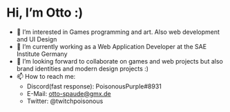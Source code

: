 # Hi, I’m Otto :)

- 👀 I’m interested in Games programming and art. Also web development and UI Design
- 🌱 I’m currently working as a Web Application Developer at the SAE Institute Germany
- 💞️ I’m looking forward to collaborate on games and web projects but also brand identities and modern design projects :)
- 📫 How to reach me:
  - Discord(fast response): PoisonousPurple#8931
  - E-Mail: otto-spaude@gmx.de
  - Twitter: @twitchpoisonous

